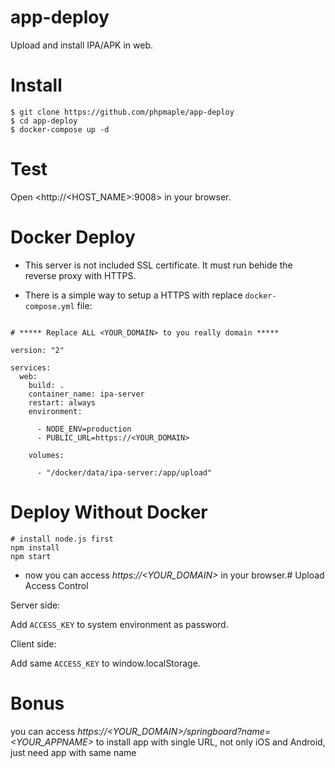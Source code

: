 # app-deploy

Upload and install IPA/APK in web.

# Install

``` 
$ git clone https://github.com/phpmaple/app-deploy
$ cd app-deploy
$ docker-compose up -d
```

# Test

Open <http://<HOST_NAME>:9008> in your browser.

# Docker Deploy

* This server is not included SSL certificate. It must run behide the reverse proxy with HTTPS.

* There is a simple way to setup a HTTPS with replace `docker-compose.yml` file:

``` 

# ***** Replace ALL <YOUR_DOMAIN> to you really domain *****

version: "2"

services:
  web:
    build: .
    container_name: ipa-server
    restart: always
    environment:

      - NODE_ENV=production
      - PUBLIC_URL=https://<YOUR_DOMAIN>

    volumes:

      - "/docker/data/ipa-server:/app/upload"

```

# Deploy Without Docker

``` shell
# install node.js first
npm install
npm start
```

* now you can access *https://\<YOUR_DOMAIN\>* in your browser.# Upload Access Control

Server side:

Add `ACCESS_KEY` to system environment as password.

Client side:

Add same `ACCESS_KEY` to window.localStorage.

# Bonus

you can access *https://\<YOUR_DOMAIN\>/springboard?name=\<YOUR_APPNAME\>* to install app with single URL, not only iOS and Android, just need  app with same name

